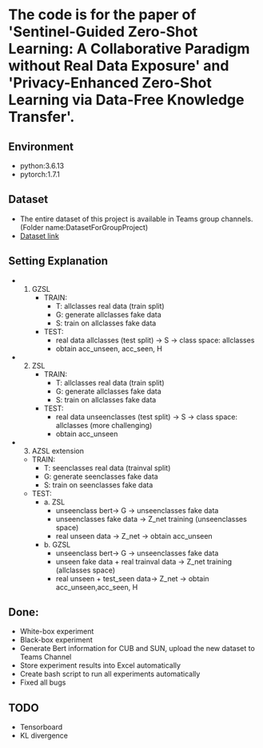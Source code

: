 # The code is for the paper of 'Sentinel-Guided Zero-Shot Learning: A Collaborative Paradigm without Real Data Exposure' and 'Privacy-Enhanced Zero-Shot Learning via Data-Free Knowledge Transfer'.

## Environment

- python:3.6.13
- pytorch:1.7.1

## Dataset

- The entire dataset of this project is available in Teams group channels. (Folder name:DatasetForGroupProject)
- [Dataset link](https://teams.microsoft.com/_#/school/files/Group%20Study?threadId=19%3A5c11800f52bf4af1b5bb33d792679435%40thread.tacv2&ctx=channel&context=DatasetForGroupPorject&rootfolder=%252Fteams%252FPerceptionLab%252FShared%2520Documents%252FGroup%2520Study%252FDatasetForGroupPorject)


## Setting Explanation

- 1. GZSL
        - TRAIN:
            - T: allclasses real data (train split)
            - G: generate allclasses fake data
            - S: train on allclasses fake data
        - TEST:
            - real data allclasses (test split) -> S -> class space: allclasses
            - obtain acc_unseen, acc_seen, H

-
    2. ZSL
        - TRAIN:
            - T: allclasses real data (train split)
            - G: generate allclasses fake data
            - S: train on allclasses fake data
        - TEST:
            - real data unseenclasses (test split) -> S -> class space: allclasses (more challenging)
            - obtain acc_unseen

-
    3. AZSL extension

    - TRAIN:
        - T: seenclasses real data (trainval split)
        - G: generate seenclasses fake data
        - S: train on seenclasses fake data
    - TEST:
        - a. ZSL
            - unseenclass bert-> G -> unseenclasses fake data
            - unseenclasses fake data -> Z_net training (unseenclasses space)
            - real unseen data -> Z_net -> obtain acc_unseen
        - b. GZSL
            - unseenclass bert-> G -> unseenclasses fake data
            - unseen fake data + real trainval data -> Z_net training (allclasses space)
            - real unseen + test_seen data-> Z_net -> obtain acc_unseen,acc_seen, H
    
## Done:
- White-box experiment
- Black-box experiment
- Generate Bert information for CUB and SUN, upload the new dataset to Teams Channel  
- Store experiment results into Excel automatically
- Create bash script to run all experiments automatically
- Fixed all bugs

## TODO
- Tensorboard
- KL divergence
